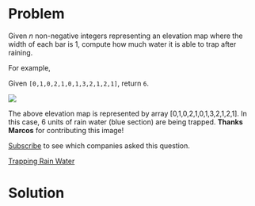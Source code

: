 
# Problem

Given _n_ non-negative integers representing an elevation map where the width
of each bar is 1, compute how much water it is able to trap after raining.

For example,

Given `[0,1,0,2,1,0,1,3,2,1,2,1]`, return `6`.

![](http://www.leetcode.com/static/images/problemset/rainwatertrap.png)

The above elevation map is represented by array [0,1,0,2,1,0,1,3,2,1,2,1]. In
this case, 6 units of rain water (blue section) are being trapped. **Thanks
Marcos** for contributing this image!

[Subscribe](/subscribe/) to see which companies asked this question.



[Trapping Rain Water](https://leetcode.com/problems/trapping-rain-water)

# Solution



